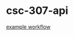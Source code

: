 # csc-307-api

[example workflow](https://github.com/github/docs/actions/workflows/main.yml/badge.svg)
